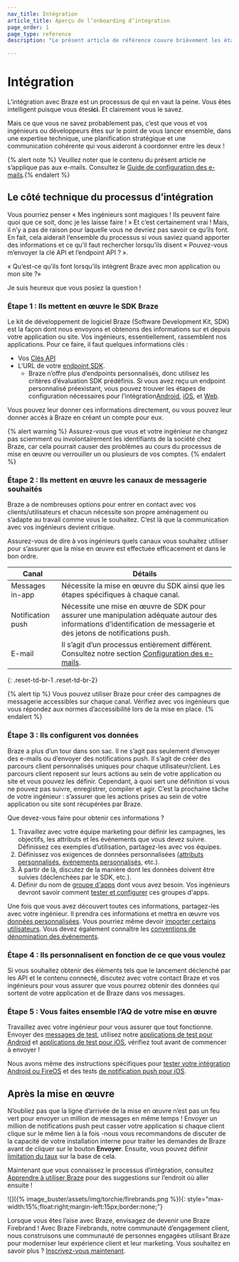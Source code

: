 ```yaml
---
nav_title: Intégration
article_title: Aperçu de l’onboarding d’intégration
page_order: 1
page_type: reference
description: "Le présent article de référence couvre brièvement les étapes d’intégration dont vos ingénieurs ou développeurs ont besoin."

---
```


# Intégration

L’intégration avec Braze est un processus de qui en vaut la peine. Vous êtes intelligent puisque vous êtes**ici**. Et clairement vous le savez.

Mais ce que vous ne savez probablement pas, c’est que vous et vos ingénieurs ou développeurs êtes sur le point de vous lancer ensemble, dans une expertise technique, une planification stratégique et une communication cohérente qui vous aideront à coordonner entre les deux !

{% alert note %} Veuillez noter que le contenu du présent article ne s’applique pas aux e-mails. Consultez le [Guide de configuration des e-mails]({{site.baseurl}}/user_guide/onboarding_with_braze/email_setup/).{% endalert %}

## Le côté technique du processus d’intégration

Vous pourriez penser « Mes ingénieurs sont magiques ! Ils peuvent faire quoi que ce soit, donc je les laisse faire ! » Et c’est certainement vrai ! Mais, il n’y a pas de raison pour laquelle vous ne devriez pas savoir ce qu’ils font. En fait, cela aiderait l’ensemble du processus si vous saviez quand apporter des informations et ce qu’il faut rechercher lorsqu’ils disent « Pouvez-vous m’envoyer la clé API et l’endpoint API ? ».

« Qu’est-ce qu’ils font lorsqu’ils intègrent Braze avec mon application ou mon site ?»

Je suis heureux que vous posiez la question !

### Étape 1 : Ils mettent en œuvre le SDK Braze

Le kit de développement de logiciel Braze (Software Development Kit, SDK) est la façon dont nous envoyons et obtenons des informations sur et depuis votre application ou site. Vos ingénieurs, essentiellement, rassemblent nos applications. Pour ce faire, il faut quelques informations clés :

* Vos [Clés API]({{site.baseurl}}/api/api_key/)
* L’URL de votre [endpoint SDK]({{site.baseurl}}/user_guide/administrative/access_braze/sdk_endpoints/).
  * Braze n’offre plus d’endpoints personnalisés, donc utilisez les critères d’évaluation SDK prédéfinis. Si vous avez reçu un endpoint personnalisé préexistant, vous pouvez trouver les étapes de configuration nécessaires pour l’intégration[Android]({{site.baseurl}}/developer_guide/platform_integration_guides/android/initial_sdk_setup/android_sdk_integration/#step-5-optional-custom-endpoint-setup), [iOS]({{site.baseurl}}/developer_guide/platform_integration_guides/ios/initial_sdk_setup/overview/), et [Web]({{site.baseurl}}/developer_guide/platform_integration_guides/web/initial_sdk_setup/#initializing-the-sdk).

Vous pouvez leur donner ces informations directement, ou vous pouvez leur donner accès à Braze en créant un compte pour eux. 

{% alert warning %}
Assurez-vous que vous et votre ingénieur ne changez pas sciemment ou involontairement les identifiants de la société chez Braze, car cela pourrait causer des problèmes au cours du processus de mise en œuvre ou verrouiller un ou plusieurs de vos comptes.
{% endalert %}

### Étape 2 : Ils mettent en œuvre les canaux de messagerie souhaités

Braze a de nombreuses options pour entrer en contact avec vos clients/utilisateurs et chacun nécessite son propre aménagement ou s’adapte au travail comme vous le souhaitez. C’est là que la communication avec vos ingénieurs devient critique.

Assurez-vous de dire à vos ingénieurs quels canaux vous souhaitez utiliser pour s’assurer que la mise en œuvre est effectuée efficacement et dans le bon ordre.

| Canal | Détails |
|---|---|
| Messages in-app | Nécessite la mise en œuvre du SDK ainsi que les étapes spécifiques à chaque canal. |
| Notification push | Nécessite une mise en œuvre de SDK pour assurer une manipulation adéquate autour des informations d’identification de messagerie et des jetons de notifications push. |
| E-mail | Il s’agit d’un processus entièrement différent. Consultez notre section [Configuration des e-mails]({{site.baseurl}}/user_guide/onboarding_with_braze/email_setup/). |
{: .reset-td-br-1 .reset-td-br-2}

{% alert tip %}
Vous pouvez utiliser Braze pour créer des campagnes de messagerie accessibles sur chaque canal. Vérifiez avec vos ingénieurs que vous répondez aux normes d’accessibilité lors de la mise en place.
{% endalert %}

### Étape 3 : Ils configurent vos données

Braze a plus d’un tour dans son sac. Il ne s’agit pas seulement d’envoyer des e-mails ou d’envoyer des notifications push. Il s’agit de créer des parcours client personnalisés uniques pour chaque utilisateur/client. Les parcours client reposent sur leurs actions au sein de votre application ou site et vous pouvez les définir. Cependant, à quoi sert une définition si vous ne pouvez pas suivre, enregistrer, compiler et agir. C’est la prochaine tâche de votre ingénieur : s’assurer que les actions prises au sein de votre application ou site sont récupérées par Braze.

Que devez-vous faire pour obtenir ces informations ?

1. Travaillez avec votre équipe marketing pour définir les campagnes, les objectifs, les attributs et les événements que vous devez suivre. Définissez ces exemples d’utilisation, partagez-les avec vos équipes.
2. Définissez vos exigences de données personnalisées ([attributs personnalisés]({{site.baseurl}}/user_guide/data_and_analytics/custom_data/custom_attributes/), [événements personnalisés]({{site.baseurl}}/user_guide/data_and_analytics/custom_data/custom_events/), etc.).
3. À partir de là, discutez de la manière dont les données doivent être suivies (déclenchées par le SDK, etc.).
4. Définir du nom de [groupe d'apps]({{site.baseurl}}/user_guide/administrative/app_settings/manage_app_group/app_group_management/) dont vous avez besoin. Vos ingénieurs devront savoir comment [tester et configurer]({{site.baseurl}}/developer_guide/platform_wide/app_group_configuration/) ces groupes d'apps.

Une fois que vous avez découvert toutes ces informations, partagez-les avec votre ingénieur. Il prendra ces informations et mettra en œuvre vos [données personnalisées]({{site.baseurl}}/user_guide/data_and_analytics/custom_data/pre-populating_custom_data/). Vous pourriez même devoir [importer certains utilisateurs]({{site.baseurl}}/user_guide/data_and_analytics/user_data_collection/user_import/). Vous devez également connaître les [conventions de dénomination des événements]({{site.baseurl}}/user_guide/data_and_analytics/custom_data/event_naming_conventions/).

### Étape 4 : Ils personnalisent en fonction de ce que vous voulez

Si vous souhaitez obtenir des éléments tels que le lancement déclenché par les API et le contenu connecté, discutez avec votre contact Braze et vos ingénieurs pour vous assurer que vous pourrez obtenir des données qui sortent de votre application et de Braze dans vos messages.

### Étape 5 : Vous faites ensemble l’AQ de votre mise en œuvre

Travaillez avec votre ingénieur pour vous assurer que tout fonctionne. Envoyer des [messages de test]({{site.baseurl}}/user_guide/engagement_tools/campaigns/testing_and_more/sending_test_messages/), utilisez notre [applications de test pour Android]({{site.baseurl}}/developer_guide/platform_integration_guides/android/sample_apps/) et [applications de test pour iOS]({{site.baseurl}}/developer_guide/platform_integration_guides/ios/sample_apps/), vérifiez tout avant de commencer à envoyer !

Nous avons même des instructions spécifiques pour [tester votre intégration Android ou FireOS]({{site.baseurl}}/developer_guide/platform_integration_guides/android/initial_sdk_setup/test_your_basic_integration/#test-your-basic-integration) et des tests [de notification push pour iOS]({{site.baseurl}}/developer_guide/platform_integration_guides/ios/push_notifications/testing/).

## Après la mise en œuvre

N’oubliez pas que la ligne d’arrivée de la mise en œuvre n’est pas un feu vert pour envoyer un million de messages en même temps ! Envoyer un million de notifications push peut casser votre application si chaque client clique sur le même lien à la fois -nous vous recommandons de discuter de la capacité de votre installation interne pour traiter les demandes de Braze avant de cliquer sur le bouton **Envoyer**. Ensuite, vous pouvez définir [limitation du taux]({{site.baseurl}}/user_guide/engagement_tools/campaigns/testing_and_more/rate-limiting/#rate-limiting) sur la base de cela.

Maintenant que vous connaissez le processus d’intégration, consultez [Apprendre à utiliser Braze]({{site.baseurl}}/user_guide/onboarding_with_braze/learning_to_use_braze/) pour des suggestions sur l’endroit où aller ensuite !

![]({% image_buster/assets/img/torchie/firebrands.png %}){: style="max-width:15%;float:right;margin-left:15px;border:none;"}

Lorsque vous êtes l’aise avec Braze, envisagez de devenir une Braze Firebrand ! Avec Braze Firebrands, notre communauté d’engagement client, nous construisons une communauté de personnes engagées utilisant Braze pour moderniser leur expérience client et leur marketing. Vous souhaitez en savoir plus ? [Inscrivez-vous maintenant](https://brazefirebrands.splashthat.com/).
